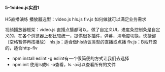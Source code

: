 #### 5-1video.js实战1
H5直播演练
播放器选型：video.js hls.js flv.js
如何做就可以满足业务需求

视频播放器框架：video.js 直播点播都可以，做了自定义UI，进度条控制条是自定义的，在各个浏览器上都比较统一，提供很多插件，弹幕，清晰度切换，快捷键（空格暂停再按播放）
hls.js：适合做hls协议类型的直播或点播
flv.js：B站开源的，适合http-flv


* npm install eslint -g  eslint有一个很简便的方式让我们去选择
* npm init 使用ls或ls -a查看，ls -a可以查看所有的文件
